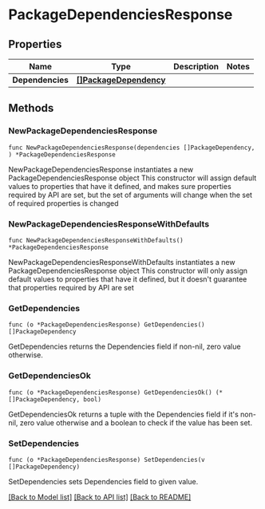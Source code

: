 # PackageDependenciesResponse

## Properties

Name | Type | Description | Notes
------------ | ------------- | ------------- | -------------
**Dependencies** | [**[]PackageDependency**](PackageDependency.md) |  | 

## Methods

### NewPackageDependenciesResponse

`func NewPackageDependenciesResponse(dependencies []PackageDependency, ) *PackageDependenciesResponse`

NewPackageDependenciesResponse instantiates a new PackageDependenciesResponse object
This constructor will assign default values to properties that have it defined,
and makes sure properties required by API are set, but the set of arguments
will change when the set of required properties is changed

### NewPackageDependenciesResponseWithDefaults

`func NewPackageDependenciesResponseWithDefaults() *PackageDependenciesResponse`

NewPackageDependenciesResponseWithDefaults instantiates a new PackageDependenciesResponse object
This constructor will only assign default values to properties that have it defined,
but it doesn't guarantee that properties required by API are set

### GetDependencies

`func (o *PackageDependenciesResponse) GetDependencies() []PackageDependency`

GetDependencies returns the Dependencies field if non-nil, zero value otherwise.

### GetDependenciesOk

`func (o *PackageDependenciesResponse) GetDependenciesOk() (*[]PackageDependency, bool)`

GetDependenciesOk returns a tuple with the Dependencies field if it's non-nil, zero value otherwise
and a boolean to check if the value has been set.

### SetDependencies

`func (o *PackageDependenciesResponse) SetDependencies(v []PackageDependency)`

SetDependencies sets Dependencies field to given value.



[[Back to Model list]](../README.md#documentation-for-models) [[Back to API list]](../README.md#documentation-for-api-endpoints) [[Back to README]](../README.md)


